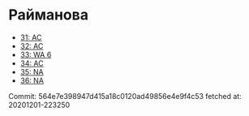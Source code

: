 # Райманова
- [31: AC](31.md)
- [32: AC](32.md)
- [33: WA 6](33.md)
- [34: AC](34.md)
- [35: NA](35.md)
- [36: NA](36.md)

Commit: 564e7e398947d415a18c0120ad49856e4e9f4c53
 fetched at: 20201201-223250
